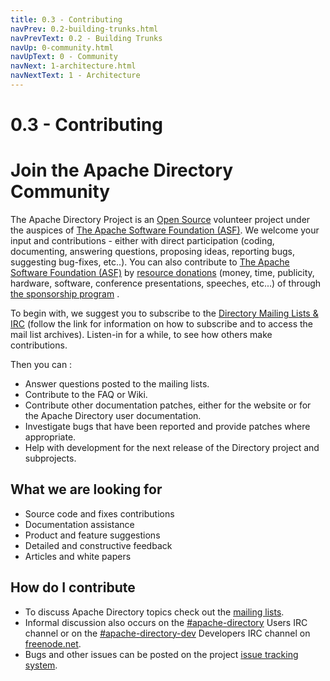 ```yaml
---
title: 0.3 - Contributing
navPrev: 0.2-building-trunks.html
navPrevText: 0.2 - Building Trunks
navUp: 0-community.html
navUpText: 0 - Community
navNext: 1-architecture.html
navNextText: 1 - Architecture
---
```


# 0.3 - Contributing

# Join the Apache Directory Community

The Apache Directory Project is an [Open Source](https://opensource.org) volunteer project under the auspices of [The Apache Software Foundation (ASF)](https://www.apache.org). We welcome your input and contributions - either with direct participation (coding, documenting, answering questions, proposing ideas, reporting bugs, suggesting bug-fixes, etc..). You can also contribute to [The Apache Software Foundation (ASF)](https://www.apache.org) by [resource donations](https://apache.org/foundation/contributing.html) (money, time, publicity, hardware, software, conference presentations, speeches, etc...) of through [the sponsorship program](https://apache.org/foundation/sponsorship.html) .

To begin with, we suggest you to subscribe to the [Directory Mailing Lists & IRC](https://directory.apache.org/mailing-lists-and-irc.html) (follow the link for information on how to subscribe and to access the mail list archives). Listen-in for a while, to see how others make contributions.

Then you can :

* Answer questions posted to the mailing lists.
* Contribute to the FAQ or Wiki.
* Contribute other documentation patches, either for the website or for the Apache Directory user documentation.
* Investigate bugs that have been reported and provide patches where appropriate.
* Help with development for the next release of the Directory project and subprojects.

## What we are looking for

* Source code and fixes contributions
* Documentation assistance
* Product and feature suggestions
* Detailed and constructive feedback
* Articles and white papers

## How do I contribute

* To discuss Apache Directory topics check out the [mailing lists](https://directory.apache.org/mailing-lists-and-irc.html).
* Informal discussion also occurs on the [#apache-directory](irc://irc.freenode.net/apache-directory) Users IRC channel or on the [#apache-directory-dev](irc://irc.freenode.net/apache-directory-dev) Developers IRC channel on [freenode.net](https://freenode.net).
* Bugs and other issues can be posted on the project [issue tracking system](https://directory.apache.org/issue-tracking.html).
